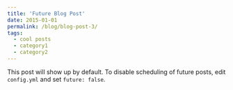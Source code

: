 ```yaml
---
title: 'Future Blog Post'
date: 2015-01-01
permalink: /blog/blog-post-3/
tags:
  - cool posts
  - category1
  - category2
---
```


This post will show up by default. To disable scheduling of future posts, edit `config.yml` and set `future: false`. 
